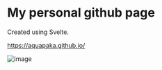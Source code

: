 # My personal github page

Created using Svelte.

https://aquapaka.github.io/

![image](https://user-images.githubusercontent.com/84399613/204163142-060db826-e66b-4b57-9b99-b1e9587ad921.png)
